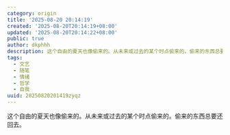```yaml
---
category: origin
title: '2025-08-20 20:14:19'
created: '2025-08-20T20:14:19+08:00'
updated: '2025-08-20T20:14:22+08:00'
public: true
author: dkphhh
description: 这个自由的夏天也像偷来的。从未来或过去的某个时点偷来的。偷来的东西总要还回去……
tags:
  - 文艺
  - 随笔
  - 情绪
  - 哲学
  - 自我
uuid: 20250820201419zyqz
---
```


这个自由的夏天也像偷来的。从未来或过去的某个时点偷来的。偷来的东西总要还回去。
